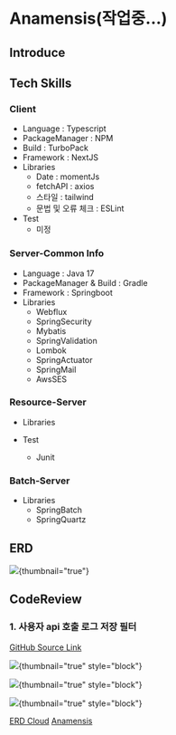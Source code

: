 # Anamensis(작업중...)

## Introduce

## Tech Skills

### Client
- Language : Typescript
- PackageManager : NPM
- Build : TurboPack
- Framework : NextJS
- Libraries
    - Date : momentJs
    - fetchAPI : axios
    - 스타일 : tailwind
    - 문법 및 오류 체크 : ESLint
- Test
    - 미정

### Server-Common Info
- Language : Java 17
- PackageManager & Build : Gradle
- Framework : Springboot
- Libraries
  - Webflux
  - SpringSecurity
  - Mybatis
  - SpringValidation
  - Lombok
  - SpringActuator
  - SpringMail
  - AwsSES

### Resource-Server
- Libraries

- Test
  - Junit      

### Batch-Server
- Libraries
  - SpringBatch
  - SpringQuartz


## ERD
![](anamensis-erd.jpg){thumbnail="true"}


## CodeReview

### 1. 사용자 api 호출 로그 저장 필터

[GitHub Source Link](https://github.com/ardi-orrorin/anamensis/blob/main/server/src/main/java/com/anamensis/server/config/LogHistoryFilter.java)

![](anamensis-codereview-filter-01.jpg){thumbnail="true"  style="block"}

![](anamensis-codereview-filter-02.jpg){thumbnail="true"  style="block"}

![](anamensis-codereview-filter-03.jpg){thumbnail="true"  style="block"}

<seealso>
    <category ref="erdcloud">
        <a href="https://www.erdcloud.com/d/kaLkfNKiwKcPe85k4">ERD Cloud</a>
    </category>
    <category ref="git">
        <a href="https://github.com/ardi-orrorin/anamensis">Anamensis</a>
    </category>
</seealso>